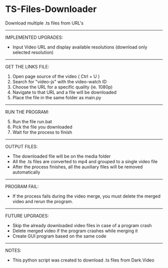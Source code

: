 # TS-Files-Downloader
Download multiple .ts files from URL's
______________________
IMPLEMENTED UPGRADES:

- Input Video URL and display available resolutions (download only selected resolution)
______________________
GET THE LINKS FILE:

1. Open page source of  the video ( Ctrl + U )
2. Search for "video-js" with the video-watch ID
3. Choose the URL for a specific quality (ie. 1080p)
4. Navigate to that URL and a file will be downloaded
5. Place the file in the same folder as main.py
______________________
RUN THE PROGRAM:

5. Run the file run.bat
6. Pick the file you downloaded
7. Wait for the process to finish
______________________
OUTPUT FILES:

- The downloaded file will be on the media folder
- All the .ts files are converted to mp4 and grouped to a single video file
- After the process finishes, all the auxiliary files will be removed automatically
______________________
PROGRAM FAIL:

- If the process fails during the video merge, you must delete the merged video
and rerun the program.
______________________
FUTURE UPGRADES:

- Skip the already downloaded video files in case of a program crash
- Delete merged video if the program crashes while merging it
- Create GUI program based on the same code
______________________
NOTES:

- This python script was created to download .ts files from Dark.Video
